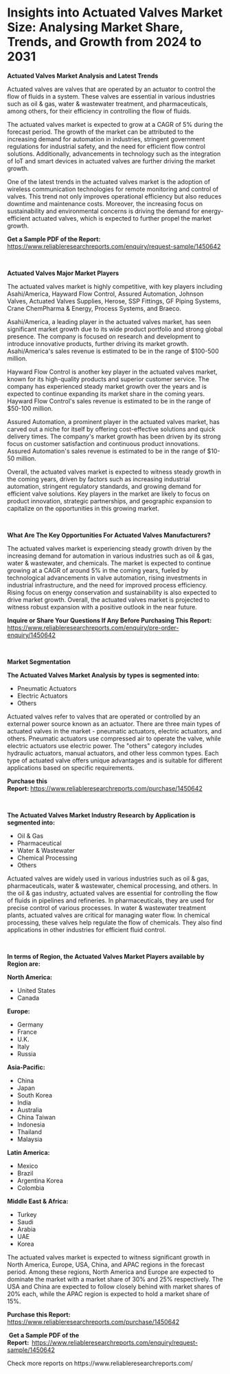 <p><h1>Insights into Actuated Valves Market Size: Analysing Market Share, Trends, and Growth from 2024 to 2031</h1></p><p><strong>Actuated Valves Market Analysis and Latest Trends</strong></p>
<p><p>Actuated valves are valves that are operated by an actuator to control the flow of fluids in a system. These valves are essential in various industries such as oil & gas, water & wastewater treatment, and pharmaceuticals, among others, for their efficiency in controlling the flow of fluids.</p><p>The actuated valves market is expected to grow at a CAGR of 5% during the forecast period. The growth of the market can be attributed to the increasing demand for automation in industries, stringent government regulations for industrial safety, and the need for efficient flow control solutions. Additionally, advancements in technology such as the integration of IoT and smart devices in actuated valves are further driving the market growth.</p><p>One of the latest trends in the actuated valves market is the adoption of wireless communication technologies for remote monitoring and control of valves. This trend not only improves operational efficiency but also reduces downtime and maintenance costs. Moreover, the increasing focus on sustainability and environmental concerns is driving the demand for energy-efficient actuated valves, which is expected to further propel the market growth.</p></p>
<p><strong>Get a Sample PDF of the Report:&nbsp;</strong> <a href="https://www.reliableresearchreports.com/enquiry/request-sample/1450642">https://www.reliableresearchreports.com/enquiry/request-sample/1450642</a></p>
<p>&nbsp;</p>
<p><strong>Actuated Valves Major Market Players</strong></p>
<p><p>The actuated valves market is highly competitive, with key players including Asahi/America, Hayward Flow Control, Assured Automation, Johnson Valves, Actuated Valves Supplies, Herose, SSP Fittings, GF Piping Systems, Crane ChemPharma & Energy, Process Systems, and Braeco. </p><p>Asahi/America, a leading player in the actuated valves market, has seen significant market growth due to its wide product portfolio and strong global presence. The company is focused on research and development to introduce innovative products, further driving its market growth. Asahi/America's sales revenue is estimated to be in the range of $100-500 million.</p><p>Hayward Flow Control is another key player in the actuated valves market, known for its high-quality products and superior customer service. The company has experienced steady market growth over the years and is expected to continue expanding its market share in the coming years. Hayward Flow Control's sales revenue is estimated to be in the range of $50-100 million.</p><p>Assured Automation, a prominent player in the actuated valves market, has carved out a niche for itself by offering cost-effective solutions and quick delivery times. The company's market growth has been driven by its strong focus on customer satisfaction and continuous product innovations. Assured Automation's sales revenue is estimated to be in the range of $10-50 million.</p><p>Overall, the actuated valves market is expected to witness steady growth in the coming years, driven by factors such as increasing industrial automation, stringent regulatory standards, and growing demand for efficient valve solutions. Key players in the market are likely to focus on product innovation, strategic partnerships, and geographic expansion to capitalize on the opportunities in this growing market.</p></p>
<p>&nbsp;</p>
<p><strong>What Are The Key Opportunities For Actuated Valves Manufacturers?</strong></p>
<p><p>The actuated valves market is experiencing steady growth driven by the increasing demand for automation in various industries such as oil & gas, water & wastewater, and chemicals. The market is expected to continue growing at a CAGR of around 5% in the coming years, fueled by technological advancements in valve automation, rising investments in industrial infrastructure, and the need for improved process efficiency. Rising focus on energy conservation and sustainability is also expected to drive market growth. Overall, the actuated valves market is projected to witness robust expansion with a positive outlook in the near future.</p></p>
<p><strong>Inquire or Share Your Questions If Any Before Purchasing This Report:</strong> <a href="https://www.reliableresearchreports.com/enquiry/pre-order-enquiry/1450642">https://www.reliableresearchreports.com/enquiry/pre-order-enquiry/1450642</a></p>
<p>&nbsp;</p>
<p><strong>Market Segmentation</strong></p>
<p><strong>The Actuated Valves Market Analysis by types is segmented into:</strong></p>
<p><ul><li>Pneumatic Actuators</li><li>Electric Actuators</li><li>Others</li></ul></p>
<p><p>Actuated valves refer to valves that are operated or controlled by an external power source known as an actuator. There are three main types of actuated valves in the market - pneumatic actuators, electric actuators, and others. Pneumatic actuators use compressed air to operate the valve, while electric actuators use electric power. The "others" category includes hydraulic actuators, manual actuators, and other less common types. Each type of actuated valve offers unique advantages and is suitable for different applications based on specific requirements.</p></p>
<p><strong>Purchase this Report:&nbsp;</strong><a href="https://www.reliableresearchreports.com/purchase/1450642">https://www.reliableresearchreports.com/purchase/1450642</a></p>
<p>&nbsp;</p>
<p><strong>The Actuated Valves Market Industry Research by Application is segmented into:</strong></p>
<p><ul><li>Oil & Gas</li><li>Pharmaceutical</li><li>Water & Wastewater</li><li>Chemical Processing</li><li>Others</li></ul></p>
<p><p>Actuated valves are widely used in various industries such as oil & gas, pharmaceuticals, water & wastewater, chemical processing, and others. In the oil & gas industry, actuated valves are essential for controlling the flow of fluids in pipelines and refineries. In pharmaceuticals, they are used for precise control of various processes. In water & wastewater treatment plants, actuated valves are critical for managing water flow. In chemical processing, these valves help regulate the flow of chemicals. They also find applications in other industries for efficient fluid control.</p></p>
<p>&nbsp;</p>
<p><strong>In terms of Region, the Actuated Valves Market Players available by Region are:</strong></p>
<p>
    <p> <strong> North America: </strong>
        <ul>
            <li>United States</li>
            <li>Canada</li>
        </ul>
        </p> 
    <p> <strong> Europe: </strong>
        <ul>
            <li>Germany</li>
            <li>France</li>
            <li>U.K.</li>
            <li>Italy</li>
            <li>Russia</li>
        </ul>
        </p> 
    <p> <strong> Asia-Pacific: </strong>
        <ul>
            <li>China</li>
            <li>Japan</li>
            <li>South Korea</li>
            <li>India</li>
            <li>Australia</li>
            <li>China Taiwan</li>
            <li>Indonesia</li>
            <li>Thailand</li>
            <li>Malaysia</li>
        </ul>
        </p> 
    <p> <strong> Latin America: </strong>
        <ul>
            <li>Mexico</li>
            <li>Brazil</li>
            <li>Argentina Korea</li>
            <li>Colombia</li>
        </ul>
        </p> 
    <p> <strong> Middle East & Africa: </strong>
        <ul>
            <li>Turkey</li>
            <li>Saudi</li>
            <li>Arabia</li>
            <li>UAE</li>
            <li>Korea</li>
        </ul>
    </p>
    </p>
<p><p>The actuated valves market is expected to witness significant growth in North America, Europe, USA, China, and APAC regions in the forecast period. Among these regions, North America and Europe are expected to dominate the market with a market share of 30% and 25% respectively. The USA and China are expected to follow closely behind with market shares of 20% each, while the APAC region is expected to hold a market share of 15%.</p></p>
<p><strong>Purchase this Report: </strong><a href="https://www.reliableresearchreports.com/purchase/1450642">https://www.reliableresearchreports.com/purchase/1450642</a></p>
<p>&nbsp;<strong>Get a Sample PDF of the Report:&nbsp;&nbsp;</strong><a href="https://www.reliableresearchreports.com/enquiry/request-sample/1450642">https://www.reliableresearchreports.com/enquiry/request-sample/1450642</a></p>
<p><strong></strong></p>
<p>Check more reports on https://www.reliableresearchreports.com/</p>